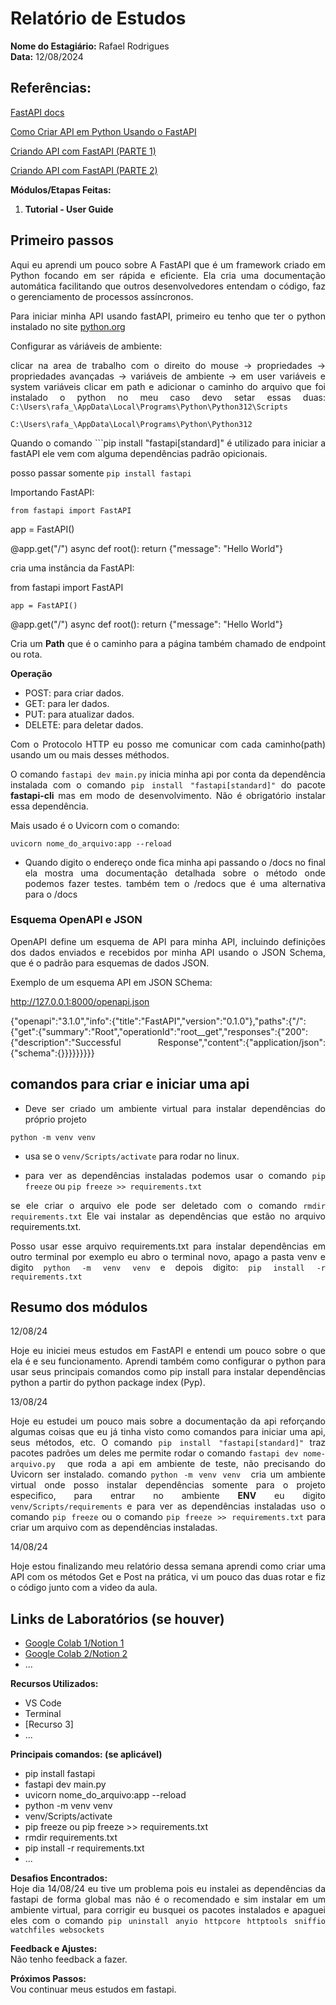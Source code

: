 
# Relatório de Estudos

**Nome do Estagiário:** Rafael Rodrigues  
**Data:** 12/08/2024

<div style="text-align: justify">

## Referências: 

[FastAPI docs](https://fastapi.tiangolo.com/tutorial/first-steps/)

[Como Criar API em Python Usando o FastAPI](https://youtu.be/R26iojTwUv8?si=Qu-FJ-9Iufh-dVXK)

[Criando API com FastAPI (PARTE 1)](https://www.youtube.com/watch?v=2MmmjUv_tRc)

[Criando API com FastAPI (PARTE 2)](https://www.youtube.com/watch?v=bGW0v8HHDow)

**Módulos/Etapas Feitas:**  
1. **Tutorial - User Guide**
## Primeiro passos 

Aqui eu aprendi um pouco sobre A FastAPI que é um framework criado em Python focando em ser rápida e eficiente. Ela cria uma documentação automática facilitando que outros desenvolvedores entendam o código, faz o gerenciamento de processos assíncronos.

Para iniciar minha API usando fastAPI, primeiro eu tenho que ter o python instalado no site [python.org](https://www.python.org/downloads/) 

Configurar as váriáveis de ambiente: 

clicar na area de trabalho com o direito do mouse -> propriedades -> propriedades avançadas -> variáveis de ambiente -> em user variáveis e system variáveis clicar em path e adicionar o caminho do arquivo que foi instalado o python no meu caso devo setar essas duas:
```C:\Users\rafa_\AppData\Local\Programs\Python\Python312\Scripts```

```C:\Users\rafa_\AppData\Local\Programs\Python\Python312```

Quando o comando ```pip install "fastapi[standard]" é utilizado para iniciar a fastAPI ele vem com alguma dependências padrão opicionais.

posso passar somente ```pip install fastapi```


Importando FastAPI:

```from fastapi import FastAPI```

app = FastAPI()


@app.get("/")
async def root():
    return {"message": "Hello World"}

cria uma instância da FastAPI:

from fastapi import FastAPI

```app = FastAPI()```

@app.get("/")
async def root():
    return {"message": "Hello World"}

Cria um **Path** que é o caminho para a página também chamado de endpoint ou rota.

**Operação**
- POST: para criar dados.
- GET: para ler dados.
- PUT: para atualizar dados.
- DELETE: para deletar dados.

Com o Protocolo HTTP eu posso me comunicar com cada caminho(path) usando um ou mais desses méthodos.

O comando ```fastapi dev main.py``` inicia minha api por conta da dependência instalada com o comando ```pip install "fastapi[standard]"``` do pacote **fastapi-cli** mas em modo de desenvolvimento. Não é obrigatório instalar essa dependência.

Mais usado é o Uvicorn com o comando:

```
uvicorn nome_do_arquivo:app --reload
```

- Quando digito o endereço onde fica minha api passando o /docs no final ela mostra uma documentação detalhada sobre o método onde podemos fazer testes.
também tem o /redocs que é uma alternativa para o /docs

### Esquema OpenAPI e JSON

OpenAPI define um esquema de API para minha API, incluindo definições dos dados enviados e recebidos por minha API usando o JSON Schema, que é o padrão para esquemas de dados JSON.

Exemplo de um esquema API em JSON SChema:

 http://127.0.0.1:8000/openapi.json

{"openapi":"3.1.0","info":{"title":"FastAPI","version":"0.1.0"},"paths":{"/":{"get":{"summary":"Root","operationId":"root__get","responses":{"200":{"description":"Successful Response","content":{"application/json":{"schema":{}}}}}}}}}

## comandos para criar e iniciar uma api 

- Deve ser criado um ambiente virtual para instalar dependências do próprio projeto 
``` 
python -m venv venv
```

- usa se o ```venv/Scripts/activate``` para rodar no linux.

- para ver as dependências instaladas podemos usar o comando ``` pip freeze ``` ou ```pip freeze >> requirements.txt```

se ele criar o arquivo ele pode ser deletado com o comando ```rmdir requirements.txt``` 
Ele vai instalar as dependências que estão no arquivo requirements.txt.

Posso usar esse arquivo requirements.txt para instalar dependências em outro terminal por exemplo eu abro o terminal novo, apago a pasta venv e digito ``` python -m venv venv ``` e depois digito: ```pip install -r requirements.txt```

## Resumo dos módulos 

12/08/24

Hoje eu iniciei meus estudos em FastAPI e entendi um pouco sobre o que ela é e seu funcionamento.
Aprendi também como configurar o python para usar seus principais comandos como pip install para instalar dependências python a partir do python package index (Pyp).

13/08/24

Hoje eu estudei um pouco mais sobre a documentação da api reforçando algumas coisas que eu já tinha visto como comandos para iniciar uma api, seus métodos, etc.
O comando ```pip install "fastapi[standard]"``` traz pacotes padrões um deles me permite rodar o comando ```fastapi dev nome-arquivo.py ``` que roda a api em ambiente de teste, não precisando do Uvicorn ser instalado.
comando ```python -m venv venv ``` cria um ambiente virtual onde posso instalar dependências somente para o projeto especifico, para entrar no ambiente **ENV** eu digito ```venv/Scripts/requirements``` e para ver as dependências instaladas uso o comando ```pip freeze``` ou o comando ```pip freeze >> requirements.txt``` para criar um arquivo com as dependências instaladas. 

14/08/24

Hoje estou finalizando meu relatório dessa semana aprendi como criar uma API com os métodos Get e Post na prática, vi um pouco das duas rotar e fiz o código junto com a video da aula.

## Links de Laboratórios (se houver)

- [Google Colab 1/Notion 1](URL_do_Lab_1)
- [Google Colab 2/Notion 2](URL_do_Lab_2)
- ...

**Recursos Utilizados:**  
- VS Code
- Terminal
- [Recurso 3]
- ...

**Principais comandos: (se aplicável)**  
- pip install fastapi
- fastapi dev main.py
- uvicorn nome_do_arquivo:app --reload
- python -m venv venv
- venv/Scripts/activate
- pip freeze ou pip freeze >> requirements.txt
- rmdir requirements.txt
- pip install -r requirements.txt
- ...

**Desafios Encontrados:**  
Hoje dia 14/08/24 eu tive um problema pois eu instalei as dependências da fastapi de forma global mas não é o recomendado e sim instalar em um ambiente virtual, para corrigir eu busquei os pacotes instalados e apaguei eles com o comando ```pip uninstall anyio httpcore httptools sniffio watchfiles websockets```


**Feedback e Ajustes:**  
Não tenho feedback a fazer.

**Próximos Passos:**  
Vou continuar meus estudos em fastapi.

</div>